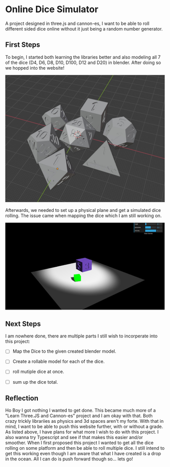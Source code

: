 # Online Dice Simulator

A project designed in three.js and cannon-es, I want to be able to roll different sided dice online without it just being a random number generator.  

## First Steps

To begin, I started both learning the libraries better and also modeling all 7 of the dice (D4, D6, D8, D10, D100, D12 and D20) in blender. After doing so we hopped into the website!

![AllDice](./DiceAll.jpg "All Dice")

Afterwards, we needed to set up a physical plane and get a simulated dice rolling. The issue came when mapping the dice which I am still working on. 

![LiveDice](./LiveDice.jpg "Simulated")

## Next Steps

I am nowhere done, there are multiple parts I still wish to incorperate into this project:

- [ ] Map the Dice to the given created blender model.
- [ ] Create a rollable model for each of the dice.
- [ ] roll mutiple dice at once.
- [ ] sum up the dice total.


## Reflection

Ho Boy I got nothing I wanted to get done.  This became much more of a "Learn Three.JS and Cannon-es" project and I am okay with that.  Both crazy trickly librariies as physics and 3d spaces aren't my forte.  With that in mind, I want to be able to push this website further, with or without a grade.  As listed above, I have plans for what more I wish to do with this project.  I also wanna try Typescript and see if that makes this easier and/or smoother.  When I first proposed this project I wanted to get all the dice rolling on some platform and then be able to roll multiple dice.  I still intend to get this working even though I am aware that what I have created is a drop in the ocean.  All I can do is push forward though so... lets go!